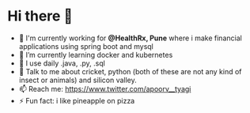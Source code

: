# Hi there 👋
- 🏦 I'm currently working for **@HealthRx, Pune** where i make financial applications using spring boot and mysql
- 🌱 I’m currently learning docker and kubernetes
- 🤔 I use daily .java, .py, .sql
- 💬 Talk to me about cricket, python (both of these are not any kind of insect or animals) and silicon valley.
- 📫 Reach me: https://www.twitter.com/apoorv__tyagi
- ⚡ Fun fact: i like pineapple on pizza 
<!--
**ApoorvTyagi/ApoorvTyagi** is a ✨ _special_ ✨ repository because its `README.md` (this file) appears on your GitHub profile.

Here are some ideas to get you started:

- 🔭 I’m currently working on ...
- 🌱 I’m currently learning ...
- 👯 I’m looking to collaborate on ...
- 🤔 I’m looking for help with ...
- 💬 Ask me about ...
- 📫 How to reach me: ...
- 😄 Pronouns: ...
- ⚡ Fun fact: ...
-->
